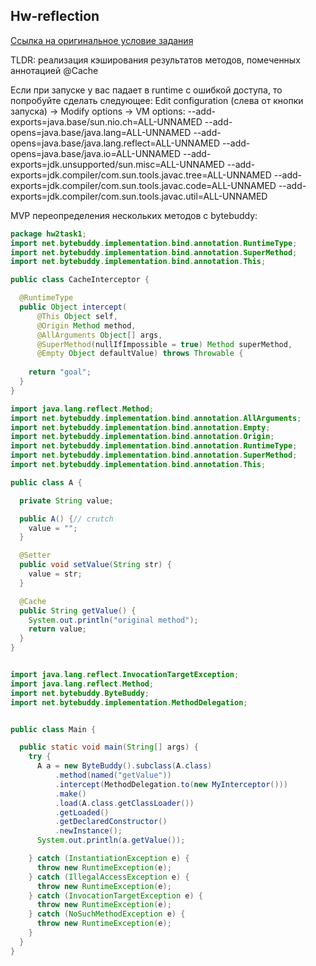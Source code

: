 ## Hw-reflection

[Ссылка на оригинальное условие задания](https://docs.google.com/document/d/1PX8RtOOvL1C4cdNWnf_jvqRZQMsppG2x/edit?usp=sharing&ouid=100858605223823752484&rtpof=true&sd=true)

TLDR: реализация кэширования результатов методов, помеченных аннотацией @Cache

Если при запуске у вас падает в runtime с ошибкой доступа, то попробуйте сделать следующее:
Edit configuration (слева от кнопки запуска) -> Modify options -> VM options:
--add-exports=java.base/sun.nio.ch=ALL-UNNAMED
--add-opens=java.base/java.lang=ALL-UNNAMED
--add-opens=java.base/java.lang.reflect=ALL-UNNAMED
--add-opens=java.base/java.io=ALL-UNNAMED
--add-exports=jdk.unsupported/sun.misc=ALL-UNNAMED
--add-exports=jdk.compiler/com.sun.tools.javac.tree=ALL-UNNAMED
--add-exports=jdk.compiler/com.sun.tools.javac.code=ALL-UNNAMED
--add-exports=jdk.compiler/com.sun.tools.javac.util=ALL-UNNAMED



MVP переопределения нескольких методов с bytebuddy:

```java
package hw2task1;
import net.bytebuddy.implementation.bind.annotation.RuntimeType;
import net.bytebuddy.implementation.bind.annotation.SuperMethod;
import net.bytebuddy.implementation.bind.annotation.This;

public class CacheInterceptor {

  @RuntimeType
  public Object intercept(
      @This Object self,
      @Origin Method method,
      @AllArguments Object[] args,
      @SuperMethod(nullIfImpossible = true) Method superMethod,
      @Empty Object defaultValue) throws Throwable {
  
    return "goal";
  }
}

import java.lang.reflect.Method;
import net.bytebuddy.implementation.bind.annotation.AllArguments;
import net.bytebuddy.implementation.bind.annotation.Empty;
import net.bytebuddy.implementation.bind.annotation.Origin;
import net.bytebuddy.implementation.bind.annotation.RuntimeType;
import net.bytebuddy.implementation.bind.annotation.SuperMethod;
import net.bytebuddy.implementation.bind.annotation.This;

public class A {

  private String value;

  public A() {// crutch
    value = "";
  }

  @Setter
  public void setValue(String str) {
    value = str;
  }

  @Cache
  public String getValue() {
    System.out.println("original method");
    return value;
  }
}


import java.lang.reflect.InvocationTargetException;
import java.lang.reflect.Method;
import net.bytebuddy.ByteBuddy;
import net.bytebuddy.implementation.MethodDelegation;


public class Main {

  public static void main(String[] args) {
    try {
      A a = new ByteBuddy().subclass(A.class)
          .method(named("getValue"))
          .intercept(MethodDelegation.to(new MyInterceptor()))
          .make()
          .load(A.class.getClassLoader())
          .getLoaded()
          .getDeclaredConstructor()
          .newInstance();
      System.out.println(a.getValue());

    } catch (InstantiationException e) {
      throw new RuntimeException(e);
    } catch (IllegalAccessException e) {
      throw new RuntimeException(e);
    } catch (InvocationTargetException e) {
      throw new RuntimeException(e);
    } catch (NoSuchMethodException e) {
      throw new RuntimeException(e);
    }
  }
}
```
